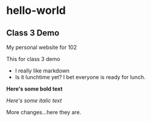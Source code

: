# hello-world

## Class 3 Demo

My personal website for 102

This for class 3 demo
* I really like markdown
* Is it lunchtime yet? I bet everyone is ready for lunch.

**Here's some bold text**

*Here's some italic text*

More changes...here they are.